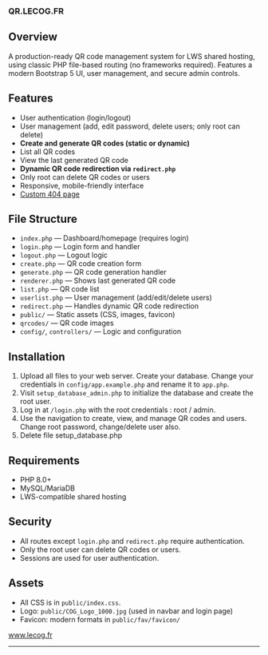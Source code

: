 ### QR.LECOG.FR 

## Overview
A production-ready QR code management system for LWS shared hosting, using classic PHP file-based routing (no frameworks required). Features a modern Bootstrap 5 UI, user management, and secure admin controls.

## Features
- User authentication (login/logout)
- User management (add, edit password, delete users; only root can delete)
- **Create and generate QR codes (static or dynamic)**
- List all QR codes
- View the last generated QR code
- **Dynamic QR code redirection via `redirect.php`**
- Only root can delete QR codes or users
- Responsive, mobile-friendly interface
- [Custom 404 page](public/404.html)

## File Structure
- `index.php` — Dashboard/homepage (requires login)
- `login.php` — Login form and handler
- `logout.php` — Logout logic
- `create.php` — QR code creation form
- `generate.php` — QR code generation handler
- `renderer.php` — Shows last generated QR code
- `list.php` — QR code list
- `userlist.php` — User management (add/edit/delete users)
- `redirect.php` — Handles dynamic QR code redirection
- `public/` — Static assets (CSS, images, favicon)
- `qrcodes/` — QR code images
- `config/`, `controllers/` — Logic and configuration

## Installation
1. Upload all files to your web server. Create your database. Change your credentials in `config/app.example.php` and rename it to `app.php`.
2. Visit `setup_database_admin.php` to initialize the database and create the root user.
3. Log in at `/login.php` with the root credentials : root / admin.
4. Use the navigation to create, view, and manage QR codes and users. Change root password, change/delete user also.
5. Delete file setup_database.php

## Requirements
- PHP 8.0+
- MySQL/MariaDB
- LWS-compatible shared hosting

## Security
- All routes except `login.php` and `redirect.php` require authentication.
- Only the root user can delete QR codes or users.
- Sessions are used for user authentication.

## Assets
- All CSS is in `public/index.css`.
- Logo: `public/COG_Logo_1000.jpg` (used in navbar and login page)
- Favicon:  modern formats in `public/fav/favicon/`

www.lecog.fr

---

